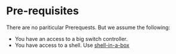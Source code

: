 # Pre-requisites

There are no pariticular Prerequests. But we assume the following:

* You have an access to a big switch controller.
* You have access to a shell. Use [shell-in-a-box](shell-inabox.com)

